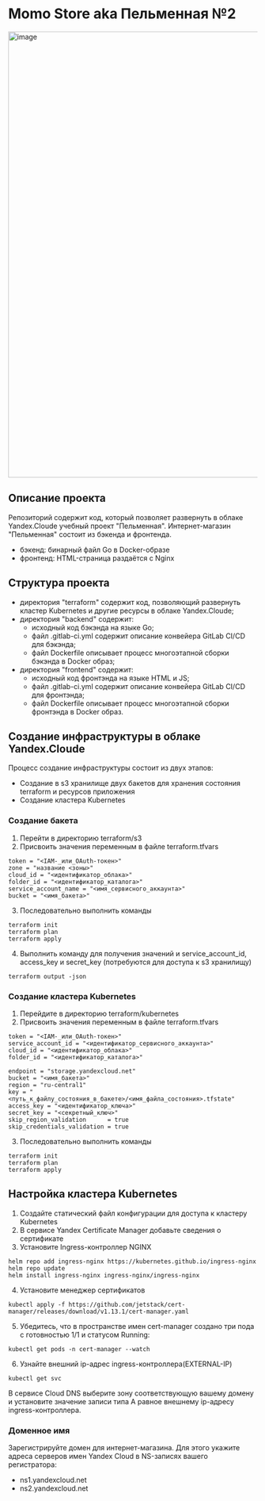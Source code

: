 # Momo Store aka Пельменная №2

<img width="900" alt="image" src="https://user-images.githubusercontent.com/9394918/167876466-2c530828-d658-4efe-9064-825626cc6db5.png">

## Описание проекта
Репозиторий содержит код, который позволяет развернуть в облаке Yandex.Cloude учебный проект "Пельменная". 
Интернет-магазин "Пельменная" состоит из бэкенда и фронтенда.
- бэкенд: бинарный файл Go в Docker-образе
- фронтенд: HTML-страница раздаётся с Nginx

## Структура проекта
- директория "terraform" содержит код, позволяющий развернуть кластер Kubernetes и другие ресурсы в облаке Yandex.Cloude;
- директория "backend" содержит: 
  - исходный код бэкэнда на языке Go;
  - файл .gitlab-ci.yml содержит описание конвейера GitLab CI/CD для бэкэнда;
  - файл Dockerfile описывает процесс многоэтапной сборки бэкэнда в Docker образ;
- директория "frontend" содержит: 
  - исходный код фронтэнда на языке HTML и JS;
  - файл .gitlab-ci.yml содержит описание конвейера GitLab CI/CD для фронтэнда;
  - файл Dockerfile описывает процесс многоэтапной сборки фронтэнда в Docker образ.

## Создание инфраструктуры в облаке Yandex.Cloude
Процесс создание инфраструктуры состоит из двух этапов:
- Создание в s3 хранилище двух бакетов для хранения состояния terraform и ресурсов приложения
- Создание кластера Kubernetes

### Создание бакета
1) Перейти в директорию terraform/s3
2) Присвоить значения переменным в файле terraform.tfvars
```
token = "<IAM-_или_OAuth-токен>"
zone = "название <зоны>"
cloud_id = "<идентификатор_облака>"
folder_id = "<идентификатор_каталога>"
service_account_name = "<имя_сервисного_аккаунта>"
bucket = "<имя_бакета>"
```
3) Последовательно выполнить команды
```
terraform init
terraform plan
terraform apply
```
4) Выполнить команду для получения значений и service_account_id, access_key и secret_key (потребуются для доступа к s3 хранилищу)
```
terraform output -json
```

### Создание кластера Kubernetes
1) Перейдите в директорию terraform/kubernetes
2) Присвоить значения переменным в файле terraform.tfvars
```
token = "<IAM-_или_OAuth-токен>"
service_account_id = "<идентификатор_сервисного_аккаунта>"
cloud_id = "<идентификатор_облака>"
folder_id = "<идентификатор_каталога>"

endpoint = "storage.yandexcloud.net"
bucket = "<имя_бакета>"
region = "ru-central1"
key = "<путь_к_файлу_состояния_в_бакете>/<имя_файла_состояния>.tfstate"
access_key = "<идентификатор_ключа>"
secret_key = "<секретный_ключ>"
skip_region_validation      = true
skip_credentials_validation = true
```
3) Последовательно выполнить команды
```
terraform init
terraform plan
terraform apply
```

## Настройка кластера Kubernetes
1) Создайте статический файл конфигурации для доступа к кластеру Kubernetes
2) В сервисе Yandex Certificate Manager добавьте сведения о сертификате
3) Установите Ingress-контроллер NGINX
```
helm repo add ingress-nginx https://kubernetes.github.io/ingress-nginx 
helm repo update
helm install ingress-nginx ingress-nginx/ingress-nginx
```
4) Установите менеджер сертификатов
```
kubectl apply -f https://github.com/jetstack/cert-manager/releases/download/v1.13.1/cert-manager.yaml
```
5) Убедитесь, что в пространстве имен cert-manager создано три пода с готовностью 1/1 и статусом Running:
```
kubectl get pods -n cert-manager --watch
```
6) Узнайте внешний ip-адрес ingress-контроллера(EXTERNAL-IP)
```
kubectl get svc
```
В сервисе Cloud DNS выберите зону соответствующую вашему домену и установите значение записи типа А равное внешнему ip-адресу ingress-контроллера.

### Доменное имя
Зарегистрируйте домен для интернет-магазина.
Для этого укажите адреса серверов имен Yandex Cloud в NS-записях вашего регистратора:
- ns1.yandexcloud.net
- ns2.yandexcloud.net






